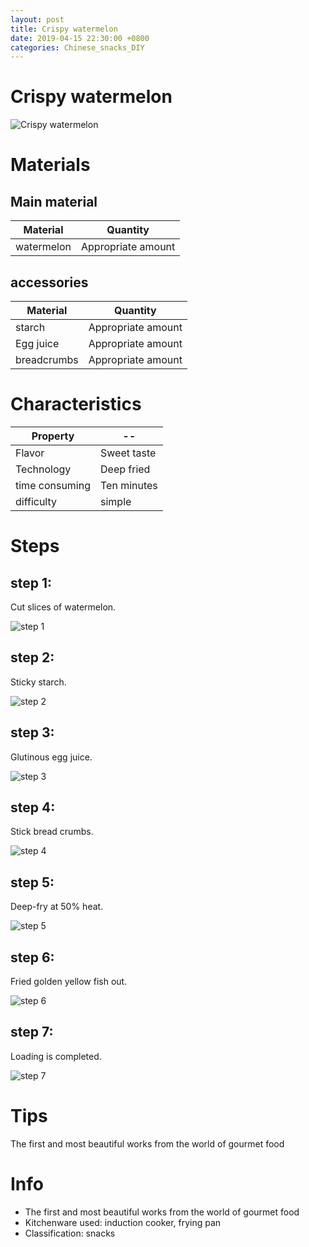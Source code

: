 ```yaml
---
layout: post
title: Crispy watermelon
date: 2019-04-15 22:30:00 +0800
categories: Chinese_snacks_DIY
---
```


# Crispy watermelon

![Crispy watermelon]({{site.baseurl}}/img/402759/402759.jpg)

# Materials


## Main material

Material|Quantity
--|--
watermelon|Appropriate amount

## accessories

Material|Quantity
--|--
starch|Appropriate amount
Egg juice|Appropriate amount
breadcrumbs|Appropriate amount

# Characteristics

Property|--
--|--
Flavor|Sweet taste
Technology|Deep fried
time consuming|Ten minutes
difficulty|simple

# Steps

## step 1:

Cut slices of watermelon.

![step 1]({{site.baseurl}}/img/402759/1.jpg)

## step 2:

Sticky starch.

![step 2]({{site.baseurl}}/img/402759/2.jpg)

## step 3:

Glutinous egg juice.

![step 3]({{site.baseurl}}/img/402759/3.jpg)

## step 4:

Stick bread crumbs.

![step 4]({{site.baseurl}}/img/402759/4.jpg)

## step 5:

Deep-fry at 50% heat.

![step 5]({{site.baseurl}}/img/402759/5.jpg)

## step 6:

Fried golden yellow fish out.

![step 6]({{site.baseurl}}/img/402759/6.jpg)

## step 7:

Loading is completed.

![step 7]({{site.baseurl}}/img/402759/7.jpg)

# Tips

The first and most beautiful works from the world of gourmet food

# Info

- The first and most beautiful works from the world of gourmet food
- Kitchenware used: induction cooker, frying pan
- Classification: snacks